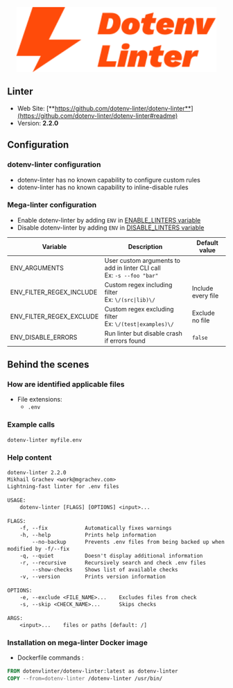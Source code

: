 <!-- markdownlint-disable MD033 MD041 -->
<!-- Generated by .automation/build.py, please do not update manually -->

<div align="center">
  <a href="https://github.com/dotenv-linter/dotenv-linter#readme" target="blank" title="Visit linter Web Site">
    <img src="https://raw.githubusercontent.com/dotenv-linter/dotenv-linter/master/logo.svg" alt="dotenv-linter" height="150px">
  </a>
</div>

## Linter

- Web Site: [**https://github.com/dotenv-linter/dotenv-linter**](https://github.com/dotenv-linter/dotenv-linter#readme)
- Version: **2.2.0**

## Configuration

### dotenv-linter configuration

- dotenv-linter has no known capability to configure custom rules
- dotenv-linter has no known capability to inline-disable rules

### Mega-linter configuration

- Enable dotenv-linter by adding `ENV` in [ENABLE_LINTERS variable](https://github.com/nvuillam/mega-linter#activation-and-deactivation)
- Disable dotenv-linter by adding `ENV` in [DISABLE_LINTERS variable](https://github.com/nvuillam/mega-linter#activation-and-deactivation)

| Variable | Description | Default value |
| ----------------- | -------------- | -------------- |
| ENV_ARGUMENTS | User custom arguments to add in linter CLI call<br/>Ex: `-s --foo "bar"` |  |
| ENV_FILTER_REGEX_INCLUDE | Custom regex including filter<br/>Ex: `\/(src\|lib)\/` | Include every file |
| ENV_FILTER_REGEX_EXCLUDE | Custom regex excluding filter<br/>Ex: `\/(test\|examples)\/` | Exclude no file |
| ENV_DISABLE_ERRORS | Run linter but disable crash if errors found | `false` |

## Behind the scenes

### How are identified applicable files

- File extensions:
  - `.env`


### Example calls

```shell
dotenv-linter myfile.env
```


### Help content

```shell
dotenv-linter 2.2.0
Mikhail Grachev <work@mgrachev.com>
Lightning-fast linter for .env files

USAGE:
    dotenv-linter [FLAGS] [OPTIONS] <input>...

FLAGS:
    -f, --fix            Automatically fixes warnings
    -h, --help           Prints help information
        --no-backup      Prevents .env files from being backed up when modified by -f/--fix
    -q, --quiet          Doesn't display additional information
    -r, --recursive      Recursively search and check .env files
        --show-checks    Shows list of available checks
    -v, --version        Prints version information

OPTIONS:
    -e, --exclude <FILE_NAME>...    Excludes files from check
    -s, --skip <CHECK_NAME>...      Skips checks

ARGS:
    <input>...    files or paths [default: /]

```

### Installation on mega-linter Docker image

- Dockerfile commands :
```dockerfile
FROM dotenvlinter/dotenv-linter:latest as dotenv-linter
COPY --from=dotenv-linter /dotenv-linter /usr/bin/
```

